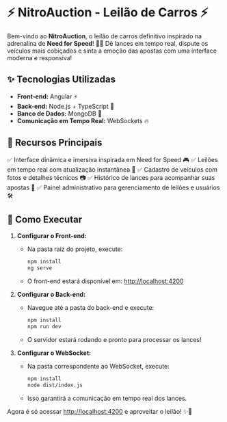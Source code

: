 # ⚡ NitroAuction - Leilão de Carros ⚡

Bem-vindo ao **NitroAuction**, o leilão de carros definitivo inspirado na adrenalina de **Need for Speed**! 🚗💨 Dê lances em tempo real, dispute os veículos mais cobiçados e sinta a emoção das apostas com uma interface moderna e responsiva!

## ✨ Tecnologias Utilizadas

- **Front-end:** Angular ⚡
- **Back-end:** Node.js + TypeScript 🚀
- **Banco de Dados:** MongoDB 🍃
- **Comunicação em Tempo Real:** WebSockets 🔥

## 🎯 Recursos Principais

✅ Interface dinâmica e imersiva inspirada em Need for Speed 🎮
✅ Leilões em tempo real com atualização instantânea 💼
✅ Cadastro de veículos com fotos e detalhes técnicos 📷
✅ Histórico de lances para acompanhar suas apostas 📜
✅ Painel administrativo para gerenciamento de leilões e usuários 🛠️

## 🔄 Como Executar

1. **Configurar o Front-end:**
   - Na pasta raiz do projeto, execute:
     ```sh
     npm install
     ng serve
     ```
   - O front-end estará disponível em: [http://localhost:4200](http://localhost:4200)

2. **Configurar o Back-end:**
   - Navegue até a pasta do back-end e execute:
     ```sh
     npm install
     npm run dev
     ```
   - O servidor estará rodando e pronto para processar os lances!

3. **Configurar o WebSocket:**
   - Na pasta correspondente ao WebSocket, execute:
     ```sh
     npm install
     node dist/index.js
     ```
   - Isso garantirá a comunicação em tempo real dos lances.

Agora é só acessar [http://localhost:4200](http://localhost:4200) e aproveitar o leilão! ✨🚀

